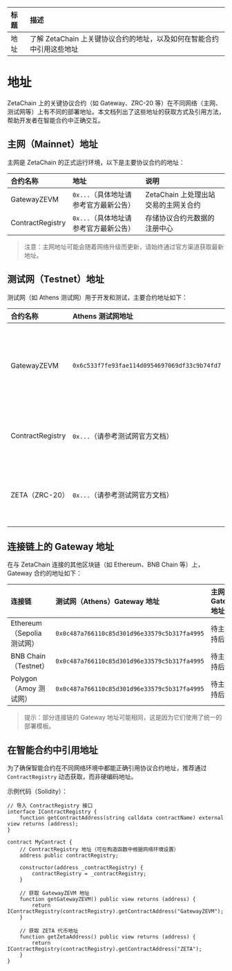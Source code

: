 |标题|描述|
|:-|:-|
|地址|了解 ZetaChain 上关键协议合约的地址，以及如何在智能合约中引用这些地址|

# 地址

ZetaChain 上的关键协议合约（如 Gateway、ZRC-20 等）在不同网络（主网、测试网等）上有不同的部署地址。本文档列出了这些地址的获取方式及引用方法，帮助开发者在智能合约中正确交互。

## 主网（Mainnet）地址

主网是 ZetaChain 的正式运行环境，以下是主要协议合约的地址：

| 合约名称 | 地址 | 说明 |
| :------- | :--- | :--- |
| GatewayZEVM | `0x...`（具体地址请参考官方最新公告） | ZetaChain 上处理出站交易的主网关合约 |
| ContractRegistry | `0x...`（具体地址请参考官方最新公告） | 存储协议合约元数据的注册中心 |

> 注意：主网地址可能会随着网络升级而更新，请始终通过官方渠道获取最新地址。

## 测试网（Testnet）地址

测试网（如 Athens 测试网）用于开发和测试，主要合约地址如下：

| 合约名称 | Athens 测试网地址 | 说明 |
| :------- | :---------------- | :--- |
| GatewayZEVM | `0x6c533f7fe93fae114d0954697069df33c9b74fd7` | 测试网中处理出站交易的网关合约 |
| ContractRegistry | `0x...`（请参考测试网官方文档） | 测试网合约注册中心 |
| ZETA（ZRC-20） | `0x...`（请参考测试网官方文档） | 测试网中的 ZETA 代币合约 |

## 连接链上的 Gateway 地址

在与 ZetaChain 连接的其他区块链（如 Ethereum、BNB Chain 等）上，Gateway 合约的地址如下：

| 连接链 | 测试网（Athens）Gateway 地址 | 主网 Gateway 地址 |
| :----- | :--------------------------- | :---------------- |
| Ethereum（Sepolia 测试网） | `0x0c487a766110c85d301d96e33579c5b317fa4995` | 待主网支持后公布 |
| BNB Chain（Testnet） | `0x0c487a766110c85d301d96e33579c5b317fa4995` | 待主网支持后公布 |
| Polygon（Amoy 测试网） | `0x0c487a766110c85d301d96e33579c5b317fa4995` | 待主网支持后公布 |

> 提示：部分连接链的 Gateway 地址可能相同，这是因为它们使用了统一的部署模板。

## 在智能合约中引用地址

为了确保智能合约在不同网络环境中都能正确引用协议合约地址，推荐通过 `ContractRegistry` 动态获取，而非硬编码地址。

示例代码（Solidity）：

```solidity
// 导入 ContractRegistry 接口
interface IContractRegistry {
    function getContractAddress(string calldata contractName) external view returns (address);
}

contract MyContract {
    // ContractRegistry 地址（可在构造函数中根据网络环境设置）
    address public contractRegistry;

    constructor(address _contractRegistry) {
        contractRegistry = _contractRegistry;
    }

    // 获取 GatewayZEVM 地址
    function getGatewayZEVM() public view returns (address) {
        return IContractRegistry(contractRegistry).getContractAddress("GatewayZEVM");
    }

    // 获取 ZETA 代币地址
    function getZetaAddress() public view returns (address) {
        return IContractRegistry(contractRegistry).getContractAddress("ZETA");
    }
}